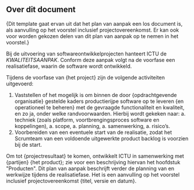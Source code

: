 ## Over dit document

{Dit template gaat ervan uit dat het plan van aanpak een los document is, als aanvulling op het voorstel inclusief projectovereenkomst. Er kan ook voor worden gekozen delen van dit plan van aanpak op te nemen in het voorstel.}

Bij de uitvoering van softwareontwikkelprojecten hanteert ICTU de $KWALITEITSAANPAK$. Conform deze aanpak volgt na de voorfase een realisatiefase, waarin de software wordt ontwikkeld.

Tijdens de voorfase van {het project} zijn de volgende activiteiten uitgevoerd:

1. Vaststellen of het mogelijk is om binnen de door {opdrachtgevende organisatie} gestelde kaders productierijpe software op te leveren {en operationeel te beheren} met de gevraagde functionaliteit en kwaliteit, en zo ja, onder welke randvoorwaarden. Hierbij wordt gekeken naar:
    a. techniek (zoals platform, voortbrengingsproces software en koppelingen),
    a. scope,
    a. planning,
    a. samenwerking,
    a. risico’s.
1. Voorbereiden van een eventuele start van de realisatie, zodat het Scrumteam van een voldoende uitgewerkte product backlog is voorzien bij de start.

Om tot {projectresultaat} te komen, ontwikkelt ICTU in samenwerking met {partijen} {het product}; zie voor een beschrijving hiervan het hoofdstuk "Producten". Dit plan van aanpak beschrijft verder de planning van en werkwijze tijdens de realisatiefase. Het is een aanvulling op het voorstel inclusief projectovereenkomst {titel, versie en datum}.
